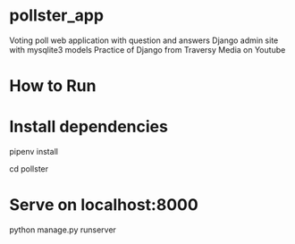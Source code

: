# pollster_app
Voting poll web application with question and answers
Django admin site with mysqlite3 models
Practice of Django from Traversy Media on Youtube


# How to Run
# Install dependencies
pipenv install

cd pollster

# Serve on localhost:8000
python manage.py runserver
